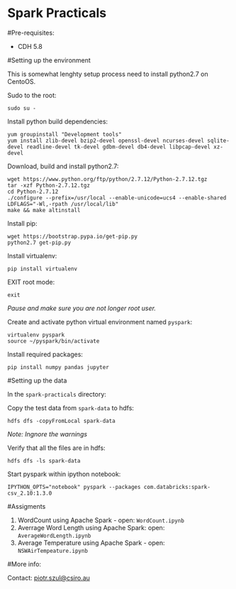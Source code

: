 Spark Practicals
====================================

#Pre-requisites:

* CDH 5.8 

#Setting up the environment

This is somewhat lenghty setup process need to install python2.7 on CentoOS.

Sudo to the root:

	sudo su -


Install python build dependencies:

	yum groupinstall "Development tools"
    yum install zlib-devel bzip2-devel openssl-devel ncurses-devel sqlite-devel readline-devel tk-devel gdbm-devel db4-devel libpcap-devel xz-devel
    

Download, build and install python2.7:

 	wget https://www.python.org/ftp/python/2.7.12/Python-2.7.12.tgz
    tar -xzf Python-2.7.12.tgz 
    cd Python-2.7.12
	./configure --prefix=/usr/local --enable-unicode=ucs4 --enable-shared LDFLAGS="-Wl,-rpath /usr/local/lib"
	make && make altinstall


Install pip: 

	wget https://bootstrap.pypa.io/get-pip.py
	python2.7 get-pip.py 

Install virtualenv:

	pip install virtualenv


EXIT root mode:

	exit

_Pause and make sure you are not longer root user._


Create and activate python virtual environment named `pyspark`:

   	virtualenv pyspark
   	source ~/pyspark/bin/activate

Install required packages:

    pip install numpy pandas jupyter


#Setting up the data 

In the `spark-practicals` directory:

Copy the test data from `spark-data` to hdfs:

	hdfs dfs -copyFromLocal spark-data 

_Note: Ingnore the warnings_


Verify that all the files are in hdfs:

	hdfs dfs -ls spark-data

Start pyspark within ipython notebook: 

	IPYTHON_OPTS="notebook" pyspark --packages com.databricks:spark-csv_2.10:1.3.0

#Assigments

1. WordCount using Apache Spark - open: `WordCount.ipynb`
2. Averrage Word Length using Apache Spark: open: `AverageWordLength.ipynb`
3. Average Temperature using Apache Spark - open: `NSWAirTempeature.ipynb`

#More info:

Contact: piotr.szul@csiro.au


 

